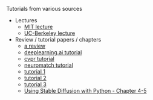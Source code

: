 Tutorials from various sources
- Lectures
  - [MIT lecture](https://www.youtube.com/watch?v=XCUlnHP1TNM&t=373s)
  - [UC-Berkeley lecture](https://youtube.com/playlist?list=PLzWRmD0Vi2KVsrCqA4VnztE4t71KnTnP5&si=wrEWGGBeO-7z-76D)
- Review / tutorial papers / chapters
  - [a review](https://arxiv.org/abs/2408.10207)
  - [deeplearning.ai tutorial](https://www.deeplearning.ai/short-courses/how-diffusion-models-work/)
  - [cvpr tutorial](https://cvpr2022-tutorial-diffusion-models.github.io/)
  - [neuromatch tutorial](https://deeplearning.neuromatch.io/tutorials/W2D4_GenerativeModels/student/W2D4_Tutorial2.html)
  - [tutorial 1](https://arxiv.org/abs/2406.08929)
  - [tutorial 2](https://arxiv.org/abs/2403.18103)
  - [tutorial 3](https://calvinyluo.com/2022/08/26/diffusion-tutorial.html)  
  - [Using Stable Diffusion with Python - Chapter 4-5](https://www.packtpub.com/en-eg/product/using-stable-diffusion-with-python-9781835086377?srsltid=AfmBOoqeRDJ4V7h5JkMTYvxlBLz1E7wOmHg4g0GyWq0_7nNLzxU1fUAg)
  
